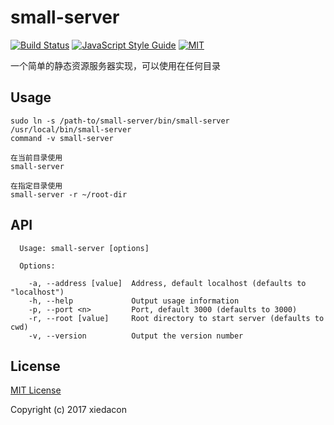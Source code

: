 # small-server

[![Build Status](https://travis-ci.org/xiedacon/small-server.svg?branch=master)](https://travis-ci.org/xiedacon/small-server)
[![JavaScript Style Guide](https://img.shields.io/badge/code_style-standard-brightgreen.svg)](https://standardjs.com)
[![MIT](https://img.shields.io/badge/license-MIT-blue.svg)](https://github.com/xiedacon/small-server/blob/master/LICENSE)

一个简单的静态资源服务器实现，可以使用在任何目录

## Usage

```
sudo ln -s /path-to/small-server/bin/small-server /usr/local/bin/small-server
command -v small-server

在当前目录使用
small-server

在指定目录使用
small-server -r ~/root-dir
```

## API

```
  Usage: small-server [options]

  Options:

    -a, --address [value]  Address, default localhost (defaults to "localhost")
    -h, --help             Output usage information
    -p, --port <n>         Port, default 3000 (defaults to 3000)
    -r, --root [value]     Root directory to start server (defaults to cwd)
    -v, --version          Output the version number
```

## License

[MIT License](https://github.com/xiedacon/small-server/blob/master/LICENSE)

Copyright (c) 2017 xiedacon
